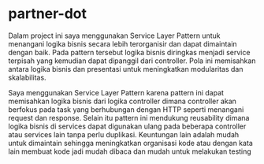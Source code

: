 # partner-dot

Dalam project ini saya menggunakan Service Layer Pattern untuk menangani logika bisnis secara lebih terorganisir dan dapat dimaintain dengan baik. Pada pattern tersebut logika bisnis diringkas menjadi service terpisah yang kemudian dapat dipanggil dari controller. Pola ini memisahkan antara logika bisnis dan presentasi untuk meningkatkan modularitas dan skalabilitas.

Saya menggunakan Service Layer Pattern karena pattern ini dapat memisahkan logika bisnis dari logika controller dimana controller akan berfokus pada task yang berhubungan dengan HTTP seperti menangani request dan response. Selain itu pattern ini mendukung reusability dimana logika bisnis di services dapat digunakan ulang pada beberapa controller atau services lain tanpa perlu duplikasi. Keuntungan lain adalah mudah untuk dimaintain sehingga meningkatkan organisasi kode atau dengan kata lain membuat kode jadi mudah dibaca dan mudah untuk melakukan testing

